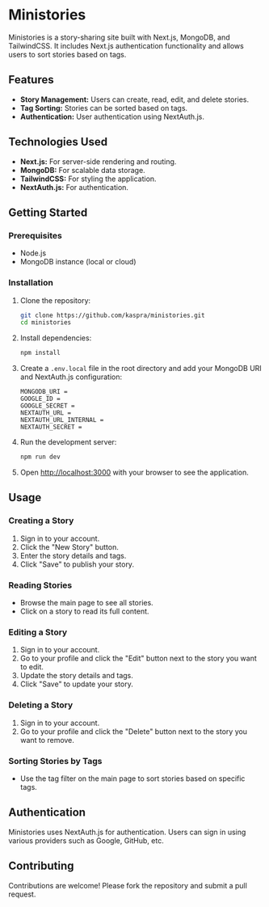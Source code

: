 # Ministories

Ministories is a story-sharing site built with Next.js, MongoDB, and TailwindCSS. It includes Next.js authentication functionality and allows users to sort stories based on tags.

## Features

- **Story Management:** Users can create, read, edit, and delete stories.
- **Tag Sorting:** Stories can be sorted based on tags.
- **Authentication:** User authentication using NextAuth.js.

## Technologies Used

- **Next.js:** For server-side rendering and routing.
- **MongoDB:** For scalable data storage.
- **TailwindCSS:** For styling the application.
- **NextAuth.js:** For authentication.

## Getting Started

### Prerequisites

- Node.js
- MongoDB instance (local or cloud)

### Installation

1. Clone the repository:
    ```sh
    git clone https://github.com/kaspra/ministories.git
    cd ministories
    ```

2. Install dependencies:
    ```sh
    npm install
    ```

3. Create a `.env.local` file in the root directory and add your MongoDB URI and NextAuth.js configuration:
    ```env
    MONGODB_URI =
    GOOGLE_ID = 
    GOOGLE_SECRET = 
    NEXTAUTH_URL = 
    NEXTAUTH_URL_INTERNAL = 
    NEXTAUTH_SECRET = 
    ```

4. Run the development server:
    ```sh
    npm run dev
    ```

5. Open [http://localhost:3000](http://localhost:3000) with your browser to see the application.

## Usage

### Creating a Story

1. Sign in to your account.
2. Click the "New Story" button.
3. Enter the story details and tags.
4. Click "Save" to publish your story.

### Reading Stories

- Browse the main page to see all stories.
- Click on a story to read its full content.

### Editing a Story

1. Sign in to your account.
2. Go to your profile and click the "Edit" button next to the story you want to edit.
3. Update the story details and tags.
4. Click "Save" to update your story.

### Deleting a Story

1. Sign in to your account.
2. Go to your profile and click the "Delete" button next to the story you want to remove.

### Sorting Stories by Tags

- Use the tag filter on the main page to sort stories based on specific tags.

## Authentication

Ministories uses NextAuth.js for authentication. Users can sign in using various providers such as Google, GitHub, etc.

## Contributing

Contributions are welcome! Please fork the repository and submit a pull request.

